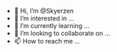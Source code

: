 - 👋 Hi, I’m @Skyerzen
- 👀 I’m interested in ...
- 🌱 I’m currently learning ...
- 💞️ I’m looking to collaborate on ...
- 📫 How to reach me ...

<!---
Skyerzen/Skyerzen is a ✨ special ✨ repository because its `README.md` (this file) appears on your GitHub profile.
You can click the Preview link to take a look at your changes.
--->
